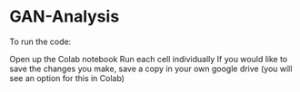 # GAN-Analysis

To run the code:

Open up the Colab notebook
Run each cell individually
If you would like to save the changes you make, save a copy in your own google drive (you will see an option for this in Colab)
